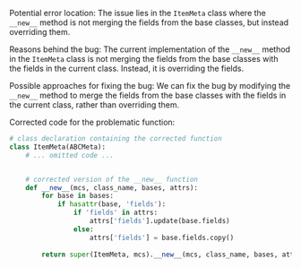 Potential error location: The issue lies in the `ItemMeta` class where the `__new__` method is not merging the fields from the base classes, but instead overriding them.

Reasons behind the bug: The current implementation of the `__new__` method in the `ItemMeta` class is not merging the fields from the base classes with the fields in the current class. Instead, it is overriding the fields.

Possible approaches for fixing the bug: We can fix the bug by modifying the `__new__` method to merge the fields from the base classes with the fields in the current class, rather than overriding them.

Corrected code for the problematic function:

```python
# class declaration containing the corrected function
class ItemMeta(ABCMeta):
    # ... omitted code ...


    # corrected version of the __new__ function
    def __new__(mcs, class_name, bases, attrs):
        for base in bases:
            if hasattr(base, 'fields'):
                if 'fields' in attrs:
                    attrs['fields'].update(base.fields)
                else:
                    attrs['fields'] = base.fields.copy()
    
        return super(ItemMeta, mcs).__new__(mcs, class_name, bases, attrs)
```